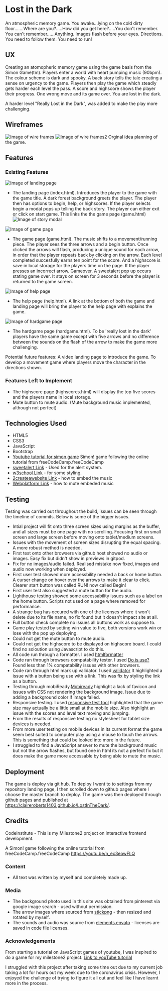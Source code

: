 # Lost in the Dark

An atmospheric memory game. 
You awake...lying on the cold dirty floor.......Where are you?.....How did you get here?.....You don't remember. You can't
remember......Anything.	Images flash before your eyes. Directions. You need to follow them. You need to run!
 
## UX
 
Creating an atomopheric memory game using the game basis from the Simon Game(tm). Players enter a world with heart pumping music (90bpm).
The colour scheme is dark and spooky. A back story tells the tale creating a sense on urgency to the game. Players then play the game which steadly 
gets harder each level the pass. A score and highscore shows the player their progress. One wrong move and its game over. You are lost in the dark.

A harder level "Really Lost in the Dark", was added to make the play more challenging.

## Wireframes

![Image of wire frames](https://github.com/ClaireRoberts1403/LostInTheDark/blob/master/assets/images/wireframe1.jpg)
![Image of wire frames2](https://github.com/ClaireRoberts1403/LostInTheDark/blob/master/assets/images/wireframe2.jpg)
Orginal idea planning of the game.


## Features
 
### Existing Features

![Image of landing page](https://github.com/ClaireRoberts1403/LostInTheDark/blob/master/assets/images/landingSS.png)
- The landing page (index.html). Introduces the player to the game with the game title. A dark forest background greets the player.
The player then has options to begin, help, or highscores. If the player selects begin a modal pops up telling the back story. The player 
can either exit or click on start game. This links the the game page (game.html)
![Image of story modal](https://github.com/ClaireRoberts1403/LostInTheDark/blob/master/assets/images/storySS.png)

![Image of game page](https://github.com/ClaireRoberts1403/LostInTheDark/blob/master/assets/images/lostSS.png)
- The game page (game.html). The music shifts to a movement/running piece. The player sees the three arrows and a begin button. Once clicked
the arrows will flash, producing a unique sound for each arrow, in order that the player repeats back by clicking on the arrow. Each level completed succesfully earns ten point for the 
score. And a highscore is save in local storage for the players time on the page. If the player presses an incorrect arrow. Gameover. A sweetalert pop 
up occurs stating game over. It stays on screen for 3 seconds before the player is returned to the game screen.

![Image of help page](https://github.com/ClaireRoberts1403/LostInTheDark/blob/master/assets/images/helpSS.png)
- The help page (help.html). A link at the bottom of both the game and landing page will bring the player to the help page with explains the game.

![Image of hardgame page](https://github.com/ClaireRoberts1403/LostInTheDark/blob/master/assets/images/ReallyLostSS.png)
- The hardgame page (hardgame.html). To be 'really lost in the dark' players have the same game except with five arrows and no difference between the sounds 
on the flash of the arrow to make the game more challenging.

Potential future features:
A video landing page to introduce the game.
To develop a movement game where players move the character in the directions shown.

### Features Left to Implement
- The highscore page (highscores.html) will display the top five scores and the players name in local storage.
- Mute button to mute audio. (Mute background music implemented, although not perfect)

## Technologies Used
- HTML5
- CSS3
- JavaScript
- Bootstrap
- [Youtube tutorial for simon game](https://youtu.be/n_ec3eowFLQA) Simon! game following the online tutorial from freeCodeCamp.freeCodeCamp 
- [sweetalert Link](https://sweetalert.js.org/) - Used for the alert system.
- [w3school Link](https://www.w3schools.com/howto) - for some styling.
- [2createawebsite Link](http://www.2createawebsite.com/enhance/adding-music.html) - how to embed the music
- [Webplatform Link](https://webplatform.github.io/docs/html/elements/bgSound/) - how to mute embeded music


## Testing

Testing was carried out throughout the build, issues can be seen through the timeline of commits. Below is some of the bigger issues.

- Intial project will fit onto three screen sizes using margins as the buffer, and all sizes must be one page with no scrolling. Focusing first on small screen and large screen before moving onto tablet/medium screens.
- Issues with the movement of screen sizes disrupting the equal spacing. A more robust method is needed.
- First test onto other browsers via github host showed no audio or images. Easy fix but didn't show in previews in gitpod.
- Fix for no images/audio failed. Realised mistake now fixed, images and audio now working when deployed.
- First user test showed more accessbility needed a back or home button. A curser change on hover over the arrows to make it clear to click. Clearer start button was called RUN! now called Begin!
- First user test also suggested a mute button for the audio. 
- Lighthouse testing showed some accessability issues such as a label on the home button. Scripts not used on a page where removed for performance.
- A strange bug has occured with one of the licenses where it won't delete due to its file name, no fix found but it doesn't impact site at all.
- Full button check complete no issues all buttons work as suppose to.
- Game play tested by setting win value to five, both versions work win or lose with the pop up deploying.
- Could not get the mute button to mute audio.
- Could not get the highscore to be displayed on highscore board. I could find no soloution using Javascript to do this.
- All code run through a formatter. I used [htmlformatter](https://htmlformatter.com/)
- Code ran through browsers compatability tester. I used [Do is use?](http://doiuse.herokuapp.com/) Found less than 1% compatability issues with other browsers. 
- Code ran through html mark up validator. I used [validator](https://validator.w3.org/) It highlighted a issue with a button being use with a link. This was fix by styling the link as a button.
- Testing through mobiReady.[Mobiready](https://ready.mobi/) highlight a lack of favicon and issues with CSS not rendering the background image. Issue due to adding a background color if image failed.
- Responsive testing. I used [responsive test tool](http://responsivetesttool.com/) highlighted that the game size may actually be a little small at the mobile size. Also highlight an issue with the scores and level text moving and jumping.
- From the results of responsive testing no stylesheet for tablet size devices is needed.
- From more user testing on mobile devices in its current format the game seem best suited to computer play using a mouse to touch the arrows. This is something that could be looked into more in the future.
- I struggled to find a JavaScript answer to mute the background music but not the arrow flashes, but found one in html its not a perfect fix but it does make the game more accessable by being able to mute the music.


## Deployment

The game is deploy via git hub. To deploy I went to to settings from my repository landing page, I then scrolled down to github pages where I choose the master branch to deploy.
The game was then deployed through github pages and published at https://claireroberts1403.github.io/LostInTheDark/.


## Credits

CodeInstitute - This is my Milestone2 project on interactive frontend development.

A Simon! game following the online tutorial from freeCodeCamp.freeCodeCamp https://youtu.be/n_ec3eowFLQ

### Content
- All text was written by myself and completely made up.

### Media
- The background photo used in this site was obtained from pinterest via google image search - used without permission.
- The arrow images where sourced from [stickpng](https://www.stickpng.com/) - then resized and rotated by myself.
- The sounds and audio was source from [elements.envato](https://elements.envato.com/) - licenses are saved in code file licenses.

### Acknowledgements

From starting a tutorial on JavaScript games of youtube, I was inspired to do a game for my milestone2 project.
[Link to youTube tutorial](https://www.youtube.com/watch?v=lhNdUVh3qCc)

I struggled with this project after taking some time out due to my current job taking a lot for hours out my week due to the coronavirus crisis.
However, I enjoyed the challenge of trying to figure it all out and feel like I have learnt more in the process.
